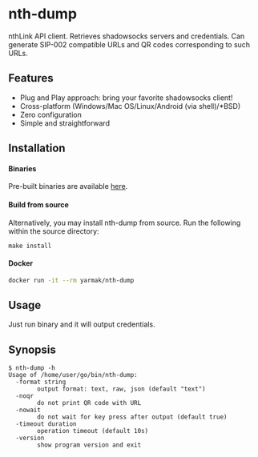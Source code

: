 # nth-dump

nthLink API client. Retrieves shadowsocks servers and credentials. Can generate SIP-002 compatible URLs and QR codes corresponding to such URLs.

## Features

* Plug and Play approach: bring your favorite shadowsocks client!
* Cross-platform (Windows/Mac OS/Linux/Android (via shell)/\*BSD)
* Zero configuration
* Simple and straightforward

## Installation

#### Binaries

Pre-built binaries are available [here](https://github.com/Snawoot/nth-dump/releases/latest).

#### Build from source

Alternatively, you may install nth-dump from source. Run the following within the source directory:

```
make install
```

#### Docker

```sh
docker run -it --rm yarmak/nth-dump
```

## Usage

Just run binary and it will output credentials.

## Synopsis

```
$ nth-dump -h
Usage of /home/user/go/bin/nth-dump:
  -format string
    	output format: text, raw, json (default "text")
  -noqr
    	do not print QR code with URL
  -nowait
    	do not wait for key press after output (default true)
  -timeout duration
    	operation timeout (default 10s)
  -version
    	show program version and exit
```
